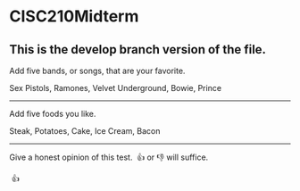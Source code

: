 # CISC210Midterm
## This is the develop branch version of the file.
Add five bands, or songs, that are your favorite.

Sex Pistols, Ramones, Velvet Underground, Bowie, Prince


----
Add five foods you like.

Steak, Potatoes, Cake, Ice Cream, Bacon

----
Give a honest opinion of this test.  👍 or 👎 will suffice.

 👍 

